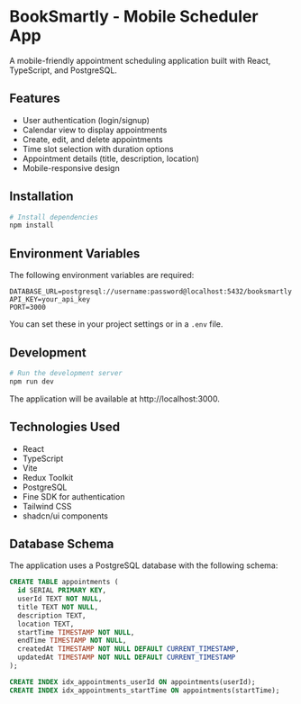 # BookSmartly - Mobile Scheduler App

A mobile-friendly appointment scheduling application built with React, TypeScript, and PostgreSQL.

## Features

- User authentication (login/signup)
- Calendar view to display appointments
- Create, edit, and delete appointments
- Time slot selection with duration options
- Appointment details (title, description, location)
- Mobile-responsive design

## Installation

```bash
# Install dependencies
npm install
```

## Environment Variables

The following environment variables are required:

```
DATABASE_URL=postgresql://username:password@localhost:5432/booksmartly
API_KEY=your_api_key
PORT=3000
```

You can set these in your project settings or in a `.env` file.

## Development

```bash
# Run the development server
npm run dev
```

The application will be available at http://localhost:3000.

## Technologies Used

- React
- TypeScript
- Vite
- Redux Toolkit
- PostgreSQL
- Fine SDK for authentication
- Tailwind CSS
- shadcn/ui components

## Database Schema

The application uses a PostgreSQL database with the following schema:

```sql
CREATE TABLE appointments (
  id SERIAL PRIMARY KEY,
  userId TEXT NOT NULL,
  title TEXT NOT NULL,
  description TEXT,
  location TEXT,
  startTime TIMESTAMP NOT NULL,
  endTime TIMESTAMP NOT NULL,
  createdAt TIMESTAMP NOT NULL DEFAULT CURRENT_TIMESTAMP,
  updatedAt TIMESTAMP NOT NULL DEFAULT CURRENT_TIMESTAMP
);

CREATE INDEX idx_appointments_userId ON appointments(userId);
CREATE INDEX idx_appointments_startTime ON appointments(startTime);
